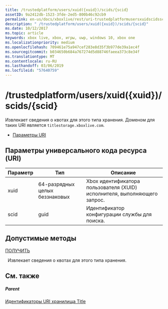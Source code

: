 ```yaml
---
title: /trustedplatform/users/xuid({xuid})/scids/{scid}
assetID: 9a2412db-1523-3fde-2ed5-800b46c92cb9
permalink: en-us/docs/xboxlive/rest/uri-trustedplatformusersxuidscidsscid.html
description: " /trustedplatform/users/xuid({xuid})/scids/{scid}"
ms.date: 10/12/2017
ms.topic: article
keywords: xbox live, xbox, игры, uwp, windows 10, xbox one
ms.localizationpriority: medium
ms.openlocfilehash: 709461e75a947cef283e8d35f3b977de39a1ec4f
ms.sourcegitcommit: b034650b684a767274d5d88746faeea373c8e34f
ms.translationtype: MT
ms.contentlocale: ru-RU
ms.lasthandoff: 03/06/2019
ms.locfileid: "57640759"
---
```

# <a name="trustedplatformusersxuidxuidscidsscid"></a>/trustedplatform/users/xuid({xuid})/scids/{scid}
Извлекает сведения о квотах для этого типа хранения. Доменом для таких URI является `titlestorage.xboxlive.com`.
 
  * [Параметры URI](#ID4EV)
 
<a id="ID4EV"></a>

 
## <a name="uri-parameters"></a>Параметры универсального кода ресурса (URI)
 
| Параметр| Тип| Описание| 
| --- | --- | --- | 
| xuid| 64-разрядных целых беззнаковых| Xbox идентификатора пользователя (XUID) исполнителя, выполняющего запрос.| 
| scid| guid| Идентификатор конфигурации службы для поиска.| 
  
<a id="ID4E3B"></a>

 
## <a name="valid-methods"></a>Допустимые методы

[ПОЛУЧИТЬ](uri-trustedplatformusersxuidscidsscid-get.md)

&nbsp;&nbsp;Извлекает сведения о квотах для этого типа хранения. 
 
<a id="ID4EGC"></a>

 
## <a name="see-also"></a>См. также
 
<a id="ID4EIC"></a>

 
##### <a name="parent"></a>Parent 

[Идентификаторы URI хранилища Title](atoc-reference-storagev2.md)

   